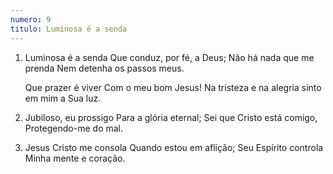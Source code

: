 ```yaml
---
numero: 9
titulo: Luminosa é a senda
---
```

1. Luminosa é a senda
   Que conduz, por fé, a Deus;
   Não há nada que me prenda
   Nem detenha os passos meus.

   Que prazer é viver Com o meu bom Jesus!
   Na tristeza e na alegria sinto em mim a Sua luz.

2. Jubiloso, eu prossigo
   Para a glória eternal;
   Sei que Cristo está comigo,
   Protegendo-me do mal.

3. Jesus Cristo me consola
   Quando estou em aflição;
   Seu Espírito controla
   Minha mente e coração.
